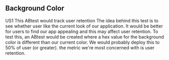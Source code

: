 ## Background Color
US1
This ABtest would track user retention
The idea behind this test is to see whether user like the current look of our application.  It would be better for users to find our app appealing and this may affect user retention.
To test this, an ABtest would be created where a hex value for the background color is different than our current color.  We would probably deploy this to 50% of user (or greater).  the metric we're most concerned with is user retention.
